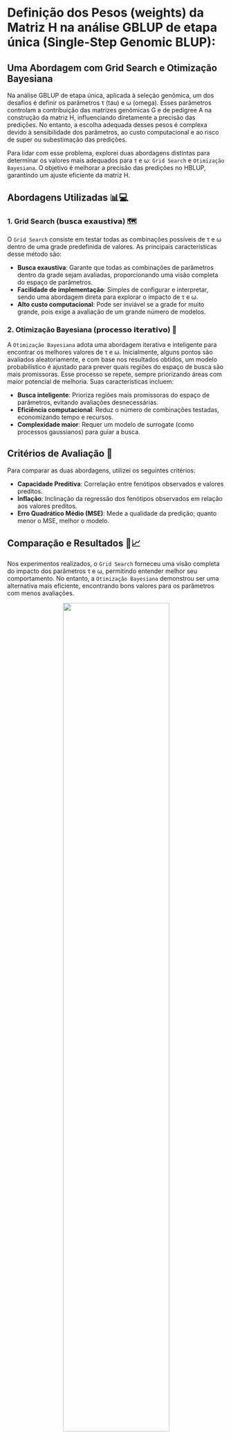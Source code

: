 # Definição dos Pesos (weights) da Matriz H na análise GBLUP de etapa única (Single-Step Genomic BLUP): 
## Uma Abordagem com Grid Search e Otimização Bayesiana 

Na análise GBLUP de etapa única, aplicada à seleção genômica, um dos desafios é definir os parâmetros τ (tau) e ω (omega). Esses parâmetros controlam a contribuição das matrizes genômicas G e de pedigree A na construção da matriz H, influenciando diretamente a precisão das predições. No entanto, a escolha adequada desses pesos é complexa devido à sensibilidade dos parâmetros, ao custo computacional e ao risco de super ou subestimação das predições.

Para lidar com esse problema, explorei duas abordagens distintas para determinar os valores mais adequados para τ e ω: `Grid Search` e `Otimização Bayesiana`. O objetivo é melhorar a precisão das predições no HBLUP, garantindo um ajuste eficiente da matriz H.

## Abordagens Utilizadas 📊💻

### 1. Grid Search (𝗯𝘂𝘀𝗰𝗮 𝗲𝘅𝗮𝘂𝘀𝘁𝗶𝘃𝗮) 🗺️
O `Grid Search` consiste em testar todas as combinações possíveis de τ e ω dentro de uma grade predefinida de valores. As principais características desse método são:

- **Busca exaustiva**: Garante que todas as combinações de parâmetros dentro da grade sejam avaliadas, proporcionando uma visão completa do espaço de parâmetros.
- **Facilidade de implementação**: Simples de configurar e interpretar, sendo uma abordagem direta para explorar o impacto de τ e ω.
- **Alto custo computacional**: Pode ser inviável se a grade for muito grande, pois exige a avaliação de um grande número de modelos.

### 2. Otimização Bayesiana (𝗽𝗿𝗼𝗰𝗲𝘀𝘀𝗼 𝗶𝘁𝗲𝗿𝗮𝘁𝗶𝘃𝗼) 🔄
A `Otimização Bayesiana` adota uma abordagem iterativa e inteligente para encontrar os melhores valores de τ e ω. Inicialmente, alguns pontos são avaliados aleatoriamente, e com base nos resultados obtidos, um modelo probabilístico é ajustado para prever quais regiões do espaço de busca são mais promissoras. Esse processo se repete, sempre priorizando áreas com maior potencial de melhoria. Suas características incluem:

- **Busca inteligente**: Prioriza regiões mais promissoras do espaço de parâmetros, evitando avaliações desnecessárias.
- **Eficiência computacional**: Reduz o número de combinações testadas, economizando tempo e recursos.
- **Complexidade maior**: Requer um modelo de surrogate (como processos gaussianos) para guiar a busca.

## Critérios de Avaliação 🎯
Para comparar as duas abordagens, utilizei os seguintes critérios:

- **Capacidade Preditiva**: Correlação entre fenótipos observados e valores preditos.
- **Inflação**: Inclinação da regressão dos fenótipos observados em relação aos valores preditos.
- **Erro Quadrático Médio (MSE)**: Mede a qualidade da predição; quanto menor o MSE, melhor o modelo.

## Comparação e Resultados 🚀📈
Nos experimentos realizados, o `Grid Search` forneceu uma visão completa do impacto dos parâmetros τ e ω, permitindo entender melhor seu comportamento. No entanto, a `Otimização Bayesiana` demonstrou ser uma alternativa mais eficiente, encontrando bons valores para os parâmetros com menos avaliações.

<p align="center">
  <img src='Plot.png' width='70%' height='70%' alt="">
</p>

Os gráficos gerados mostram que:

- No **Grid Search**, os pontos são distribuídos uniformemente, cobrindo toda a grade de parâmetros.
- Na **Otimização Bayesiana**, os pontos testados são mais dispersos no início, mas rapidamente se concentram nas regiões mais promissoras.

Essa comparação demonstra que ambas as abordagens têm suas vantagens e podem ser usadas em conjunto para melhorar a definição dos pesos na matriz H. 

# Pacotes R Utilizados 🛠️🔍
Para implementar as análises de **Grid Search** e **Otimização Bayesiana**, foram utilizados pacotes específicos do R que facilitam o cálculo da matriz H, a ajustagem de modelos mistos e a otimização de parâmetros. 

- O pacote `AGHmatrix` foi empregado para calcular as matrizes de parentesco genômico (G) e de pedigree (A), bem como para construir a matriz híbrida H com os parâmetros τ e ω. https://doi.org/10.32614/CRAN.package.AGHmatrix 
- Para ajustar os modelos mistos, utilizou-se o pacote `sommer`, que permite a inclusão de estruturas complexas de variância e covariância. https://doi.org/10.32614/CRAN.package.sommer 
- Já a otimização bayesiana foi realizada com o pacote `rBayesianOptimization`, que implementa uma abordagem eficiente para explorar o espaço de parâmetros. https://doi.org/10.32614/CRAN.package.rBayesianOptimization 
- Além disso, o pacote `dplyr` foi utilizado para manipulação de dados e o `ggplot2` para a visualização dos resultados.

# Para quem quiser explorar mais afundo os efeito dos parâmetros τ e ω na construção da matriz H, recomento esse estudo: 
MARTINI, Johannes WR et al. The effect of the H−1 scaling factors τ and ω on the structure of H in the single-step procedure. Genetics Selection Evolution, v. 50, n. 1, p. 16, 2018. https://doi.org/10.1186/s12711-018-0386-x. 
